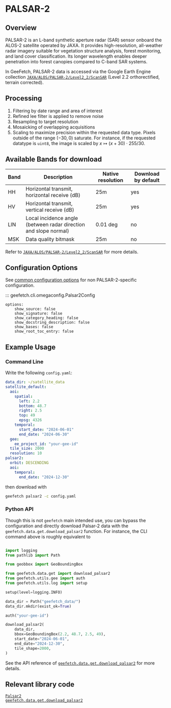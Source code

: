 # PALSAR-2

## Overview

PALSAR-2 is an L-band synthetic aperture radar (SAR) sensor onboard the ALOS-2 satellite operated by JAXA. It provides high-resolution, all-weather radar imagery suitable for vegetation structure analysis, forest monitoring, and land cover classification. Its longer wavelength enables deeper penetration into forest canopies compared to C-band SAR systems.

In GeeFetch, PALSAR-2 data is accessed via the Google Earth Engine collection [`JAXA/ALOS/PALSAR-2/Level2_2/ScanSAR`](https://developers.google.com/earth-engine/datasets/catalog/JAXA_ALOS_PALSAR-2_Level2_2_ScanSAR) (Level 2.2 orthorectified, terrain corrected).

## Processing

1. Filtering by date range and area of interest
2. Refined lee filter is applied to remove noise
3. Resampling to target resolution
4. Mosaicking of overlapping acquisitions
5. Scaling to maximize precision within the requested data type. Pixels outside of the range $(-30, 0)$ saturate. For instance, if the requested datatype is `uint8`, the image is scaled by $x \mapsto (x + 30) \cdot 255/30$.

## Available Bands for download

| Band | Description                                                      | Native resolution | Download by default |
| ---- | ---------------------------------------------------------------- | ----------------- | ------------------- |
| HH   | Horizontal transmit, horizontal receive (dB)                     | 25m               | yes                 |
| HV   | Horizontal transmit, vertical receive (dB)                       | 25m               | yes                 |
| LIN  | Local incidence angle (between radar direction and slope normal) | 0.01 deg          | no                  |
| MSK  | Data quality bitmask                                             | 25m               | no                  |

Refer to [`JAXA/ALOS/PALSAR-2/Level2_2/ScanSAR`](https://developers.google.com/earth-engine/datasets/catalog/JAXA_ALOS_PALSAR-2_Level2_2_ScanSAR) for more details.

## Configuration Options

See [common configuration options](../api/cli/configuration.md#geefetch.cli.omegaconfig.SatelliteDefaultConfig) for non PALSAR-2-specific configuration.

::: geefetch.cli.omegaconfig.Palsar2Config

    options:
        show_source: false
        show_signature: false
        show_category_heading: false
        show_docstring_description: false
        show_bases: false
        show_root_toc_entry: false

## Example Usage

### Command Line

Write the following `config.yaml`:

```yaml
data_dir: ~/satellite_data
satellite_default:
  aoi:
    spatial:
      left: 2.2
      bottom: 48.7
      right: 2.5
      top: 49
      epsg: 4326
    temporal:
      start_date: "2024-06-01"
      end_date: "2024-06-30"
  gee:
    ee_project_id: "your-gee-id"
  tile_size: 2000
  resolution: 10
palsar2:
  orbit: DESCENDING
  aoi:
    temporal:
      end_date: "2024-12-30"
```

then download with

```bash
geefetch palsar2 -c config.yaml
```

### Python API

Though this is not `geefetch` main intended use, you can bypass the configuration and directly download Palsar-2 data with the `geefetch.data.get.download_palsar2` function.
For instance, the CLI command above is roughly equivalent to

```python

import logging
from pathlib import Path

from geobbox import GeoBoundingBox

from geefetch.data.get import download_palsar2
from geefetch.utils.gee import auth
from geefetch.utils.log import setup

setup(level=logging.INFO)

data_dir = Path("geefetch_data/")
data_dir.mkdir(exist_ok=True)

auth("your-gee-id")

download_palsar2(
    data_dir,
    bbox=GeoBoundingBox(2.2, 48.7, 2.5, 49),
    start_date="2024-06-01",
    end_date="2024-12-30",
    tile_shape=2000,
)

```

See the API reference of [`geefetch.data.get.download_palsar2`](../api/core/get.md#geefetch.data.get.download_palsar2) for more details.

## Relevant library code

[`Palsar2`](../api/satellites.md#geefetch.data.satellites.Palsar2)  
[`geefetch.data.get.download_palsar2`](../api/core/get.md#geefetch.data.get.download_palsar2)
